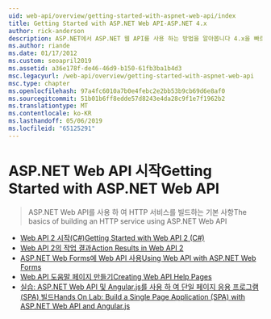 ```yaml
---
uid: web-api/overview/getting-started-with-aspnet-web-api/index
title: Getting Started with ASP.NET Web API-ASP.NET 4.x
author: rick-anderson
description: ASP.NET에서 ASP.NET 웹 API를 사용 하는 방법을 알아봅니다 4.x을 빠르게 광범위 한 클라이언트 연결 하는 HTTP 서비스를 빌드 하세요.
ms.author: riande
ms.date: 01/17/2012
ms.custom: seoapril2019
ms.assetid: a36e178f-de46-46d9-b150-61fb3ba1b4d3
msc.legacyurl: /web-api/overview/getting-started-with-aspnet-web-api
msc.type: chapter
ms.openlocfilehash: 97a4fc6010a7b0e4febc2e2bb53b9cb69d6e8af0
ms.sourcegitcommit: 51b01b6ff8edde57d8243e4da28c9f1e7f1962b2
ms.translationtype: MT
ms.contentlocale: ko-KR
ms.lasthandoff: 05/06/2019
ms.locfileid: "65125291"
---
```

# <a name="getting-started-with-aspnet-web-api"></a><span data-ttu-id="45c19-103">ASP.NET Web API 시작</span><span class="sxs-lookup"><span data-stu-id="45c19-103">Getting Started with ASP.NET Web API</span></span>

> <span data-ttu-id="45c19-104">ASP.NET Web API를 사용 하 여 HTTP 서비스를 빌드하는 기본 사항</span><span class="sxs-lookup"><span data-stu-id="45c19-104">The basics of building an HTTP service using ASP.NET Web API</span></span>

- [<span data-ttu-id="45c19-105">Web API 2 시작(C#)</span><span class="sxs-lookup"><span data-stu-id="45c19-105">Getting Started with Web API 2 (C#)</span></span>](tutorial-your-first-web-api.md)
- [<span data-ttu-id="45c19-106">Web API 2의 작업 결과</span><span class="sxs-lookup"><span data-stu-id="45c19-106">Action Results in Web API 2</span></span>](action-results.md)
- [<span data-ttu-id="45c19-107">ASP.NET Web Forms에 Web API 사용</span><span class="sxs-lookup"><span data-stu-id="45c19-107">Using Web API with ASP.NET Web Forms</span></span>](using-web-api-with-aspnet-web-forms.md)
- [<span data-ttu-id="45c19-108">Web API 도움말 페이지 만들기</span><span class="sxs-lookup"><span data-stu-id="45c19-108">Creating Web API Help Pages</span></span>](creating-api-help-pages.md)
- [<span data-ttu-id="45c19-109">실습: ASP.NET Web API 및 Angular.js를 사용 하 여 단일 페이지 응용 프로그램 (SPA) 빌드</span><span class="sxs-lookup"><span data-stu-id="45c19-109">Hands On Lab: Build a Single Page Application (SPA) with ASP.NET Web API and Angular.js</span></span>](build-a-single-page-application-spa-with-aspnet-web-api-and-angularjs.md)
